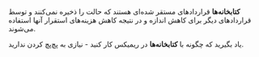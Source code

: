 **کتابخانه‌ها** قراردادهای مستقر شده‌ای هستند که حالت را ذخیره نمی‌کنند و توسط قراردادهای دیگر برای کاهش اندازه و در نتیجه کاهش هزینه‌های استقرار آنها استفاده می‌شوند.

یاد بگیرید که چگونه با **کتابخانه‌ها** در ریمیکس کار کنید - نیازی به پچ‌پچ کردن ندارید.